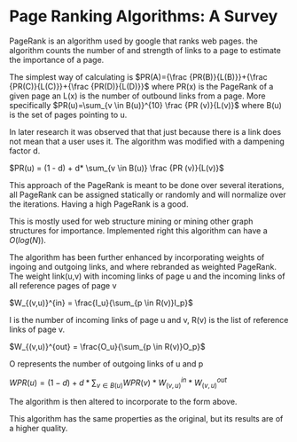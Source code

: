 # Page Ranking Algorithms: A Survey
PageRank is an algorithm used by google that ranks web pages. the algorithm counts the number of and strength of links to a page to estimate the importance of a page.

The simplest way of calculating is $PR(A)={\frac {PR(B)}{L(B)}}+{\frac {PR(C)}{L(C)}}+{\frac {PR(D)}{L(D)}}$ where PR(x) is the PageRank of a given page an L(x) is the number of outbound links from a page. More specifically $PR(u)=\sum_{v \in B(u)}^{10} \frac {PR (v)}{L(v)}$ where B(u) is the set of pages pointing to u.

In later research it was observed that that just because there is a link does not mean that a user uses it. The algorithm was modified with a dampening factor d. 

$PR(u) = (1 - d) + d* \sum_{v \in B(u)} \frac {PR (v)}{L(v)}$

This approach of the PageRank is meant to be done over several iterations, all PageRank can be assigned statically or randomly and will normalize over the iterations. Having a high PageRank is a good.

This is mostly used for web structure mining or mining other graph structures for importance. Implemented right this algorithm can have a $O(log(N))$.

The algorithm has been further enhanced by incorporating weights of ingoing and outgoing links, and where rebranded as weighted PageRank.
The weight link(u,v) with incoming links of page u and the incoming links of all reference pages of page v

$W_{(v,u)}^{in} = \frac{I_u}{\sum_{p \in R(v)}I_p}$

I is the number of incoming links of page u and v, R(v) is the list of reference links of page v.

$W_{(v,u)}^{out} = \frac{O_u}{\sum_{p \in R(v)}O_p}$

O represents the number of outgoing links of u and p

$WPR(u) = (1 - d) + d* \sum_{v \in B(u)}WPR(v)*W_{(v,u)}^{in}*W_{(v,u)}^{out}$

The algorithm is then altered to incorporate to the form above.

This algorithm has the same properties as the original, but its results are of a higher quality.
